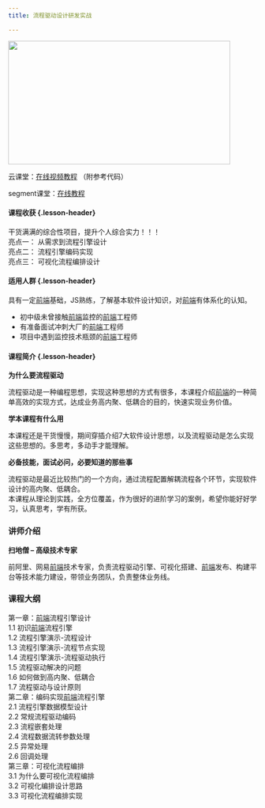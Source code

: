 ```yaml
---
title: 流程驱动设计研发实战

---
```


  <img loading="lazy" width="450" height="250" class="alignnone size-full wp-image-5875 shadow" src="https://haomou.oss-cn-beijing.aliyuncs.com/upload/2020/09/img_5f526b6a6aa53.png" data-src="https://haomou.oss-cn-beijing.aliyuncs.com/upload/2020/09/img_5f526b6a6aa53.png?x-oss-process=image/format,webp" alt="" srcset="https://haomou.oss-cn-beijing.aliyuncs.com/upload/2020/09/img_5f526b6a6aa53.png?x-oss-process=image/format,webp 450w, https://haomou.oss-cn-beijing.aliyuncs.com/upload/2020/09/img_5f526b6a6aa53.png?x-oss-process=image/quality,q_50/resize,m_fill,w_300,h_167/format,webp 300w" sizes="(max-width: 450px) 100vw, 450px" />

云课堂：[在线视频教程][1] （附参考代码）

segment课堂：[在线教程][2]

#### 课程收获 {.lesson-header}

干货满满的综合性项目，提升个人综合实力！！！  
亮点一： 从需求到流程引擎设计  
亮点二： 流程引擎编码实现  
亮点三： 可视化流程编排设计

#### 适用人群 {.lesson-header}

具有一定[前端](https://www.w3cdoc.com)基础，JS熟练，了解基本软件设计知识，对[前端](https://www.w3cdoc.com)有体系化的认知。

* 初中级未曾接触[前端](https://www.w3cdoc.com)监控的[前端](https://www.w3cdoc.com)工程师
* 有准备面试冲刺大厂的[前端](https://www.w3cdoc.com)工程师
* 项目中遇到监控技术瓶颈的[前端](https://www.w3cdoc.com)工程师

#### 课程简介 {.lesson-header}

**为什么要流程驱动**

流程驱动是一种编程思想，实现这种思想的方式有很多，本课程介绍[前端](https://www.w3cdoc.com)的一种简单高效的实现方式，达成业务高内聚、低耦合的目的，快速实现业务价值。

**学本课程有什么用**

本课程还是干货慢慢，期间穿插介绍7大软件设计思想，以及流程驱动是怎么实现这些思想的。多思考，多动手才能理解。

**必备技能，面试必问，必要知道的那些事**

流程驱动是最近比较热门的一个方向，通过流程配置解耦流程各个环节，实现软件设计的高内聚、低耦合。  
本课程从理论到实践，全方位覆盖，作为很好的进阶学习的案例，希望你能好好学习，认真思考，学有所获。

### 讲师介绍

**扫地僧 &#8211; 高级技术专家**

前阿里、网易[前端](https://www.w3cdoc.com)技术专家，负责流程驱动引擎、可视化搭建、[前端](https://www.w3cdoc.com)发布、构建平台等技术能力建设，带领业务团队，负责整体业务线。

### 课程大纲

第一章：[前端](https://www.w3cdoc.com)流程引擎设计  
1.1 初识[前端](https://www.w3cdoc.com)流程引擎  
1.2 流程引擎演示-流程设计  
1.3 流程引擎演示-流程节点实现  
1.4 流程引擎演示-流程驱动执行  
1.5 流程驱动解决的问题  
1.6 如何做到高内聚、低耦合  
1.7 流程驱动与设计原则  
第二章：编码实现[前端](https://www.w3cdoc.com)流程引擎  
2.1 流程引擎数据模型设计  
2.2 常规流程驱动编码  
2.3 流程嵌套处理  
2.4 流程数据流转参数处理  
2.5 异常处理  
2.6 回调处理  
第三章：可视化流程编排  
3.1 为什么要可视化流程编排  
3.2 可视化编排设计思路  
3.3 可视化流程编排实现

 [1]: https://study.163.com/course/courseMain.htm?courseId=1210194478&share=2&shareId=400000000351011
 [2]: https://ke.sifou.com/course/1650000023471067

